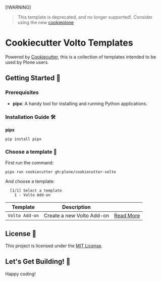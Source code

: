 [!WARNING]
> This template is deprecated, and no longer supported!.
> Consider using the new [cookieplone](https://github.com/plone/cookieplone)


# Cookiecutter Volto Templates

Powered by [Cookiecutter](https://github.com/cookiecutter/cookiecutter), this is a collection of templates intended to be used by Plone users.

## Getting Started 🏁

### Prerequisites

- **pipx**: A handy tool for installing and running Python applications.

### Installation Guide 🛠️

**pipx**

```shell
pip install pipx
```

### Choose a template 🎉

First run the command:

```shell
pipx run cookiecutter gh:plone/cookiecutter-volto
```

And choose a template:
```
  [1/1] Select a template
    1 - Volto Add-on
```

| Template | Description |  |
| --------- | --------- | --------- |
| `Volto Add-on`  | Create a new Volto Add-on | [Read More](./volto_addon/README.md) |


## License 📜

This project is licensed under the [MIT License](/LICENSE).

## Let's Get Building! 🚀

Happy coding!
